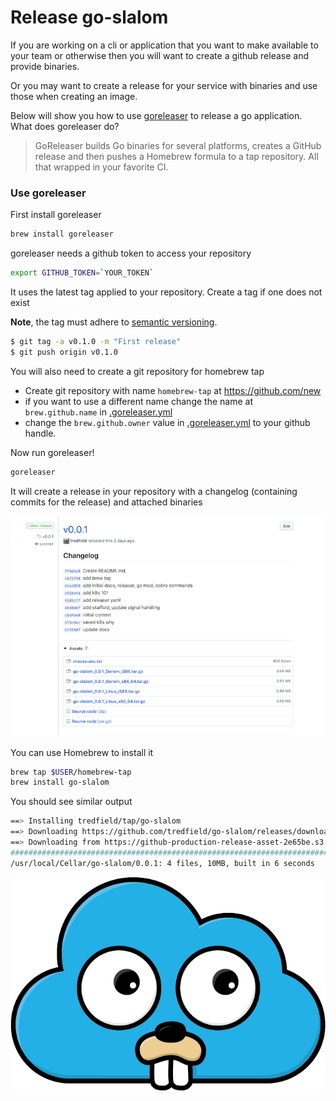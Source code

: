# Release go-slalom

If you are working on a cli or application that you want to make available to your team or otherwise then you will want
to create a github release and provide binaries. 

Or you may want to create a release for your service with binaries and use those when creating an image.

Below will show you how to use [goreleaser](https://goreleaser.com) to release a go application. What does goreleaser do?

>GoReleaser builds Go binaries for several platforms, creates a GitHub release and then pushes a Homebrew formula to a 
tap repository. All that wrapped in your favorite CI.

### Use goreleaser

First install goreleaser

```bash
brew install goreleaser
```

goreleaser needs a github token to access your repository

```bash
export GITHUB_TOKEN=`YOUR_TOKEN`
```

It uses the latest tag applied to your repository. Create a tag if one does not exist

**Note**, the tag must adhere to [semantic versioning](https://goreleaser.com/semver). 
```bash
$ git tag -a v0.1.0 -m "First release"
$ git push origin v0.1.0
```

You will also need to create a git repository for homebrew tap

- Create git repository with name `homebrew-tap` at <https://github.com/new>
- if you want to use a different name change the name at `brew.github.name` in [.goreleaser.yml](../.goreleaser.yml)
- change the `brew.github.owner` value in [.goreleaser.yml](../.goreleaser.yml) to your github handle.

Now run goreleaser!
```bash
goreleaser
```

It will create a release in your repository with a changelog (containing commits for the release) and attached binaries

![release](screens/release.png)

You can use Homebrew to install it

```bash
brew tap $USER/homebrew-tap
brew install go-slalom
```

You should see similar output
```bash
==> Installing tredfield/tap/go-slalom
==> Downloading https://github.com/tredfield/go-slalom/releases/download/v0.0.1/go-slalom_0.0.1_Darwin_x86_64.tar.gz
==> Downloading from https://github-production-release-asset-2e65be.s3.amazonaws.com/184909404/22f48880-71d3-11e9-951b-d
######################################################################## 100.0%
/usr/local/Cellar/go-slalom/0.0.1: 4 files, 10MB, built in 6 seconds
```

![go-cloud](images/gopher-cloud.png)